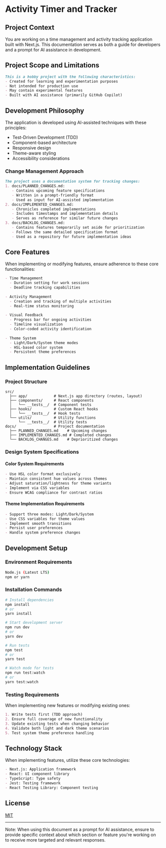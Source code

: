 # Activity Timer and Tracker

## Project Context
You are working on a time management and activity tracking application built with Next.js. This documentation serves as both a guide for developers and a prompt for AI assistance in development.

## Project Scope and Limitations
```markdown
This is a hobby project with the following characteristics:
- Created for learning and experimentation purposes
- Not intended for production use
- May contain experimental features
- Built with AI assistance (primarily GitHub Copilot)
```

## Development Philosophy
The application is developed using AI-assisted techniques with these principles:
- Test-Driven Development (TDD)
- Component-based architecture
- Responsive design
- Theme-aware styling
- Accessibility considerations

### Change Management Approach
```markdown
The project uses a documentation system for tracking changes:
1. docs/PLANNED_CHANGES.md: 
   - Contains upcoming feature specifications
   - Written in a prompt-friendly format
   - Used as input for AI-assisted implementation
2. docs/IMPLEMENTED_CHANGES.md:
   - Chronicles completed implementations
   - Includes timestamps and implementation details
   - Serves as reference for similar future changes
3. docs/BACKLOG_CHANGES.md:
   - Contains features temporarily set aside for prioritization
   - Follows the same detailed specification format
   - Used as a repository for future implementation ideas
```

## Core Features
When implementing or modifying features, ensure adherence to these core functionalities:
```markdown
- Time Management
  - Duration setting for work sessions
  - Deadline tracking capabilities
  
- Activity Management
  - Creation and tracking of multiple activities
  - Real-time status monitoring
  
- Visual Feedback
  - Progress bar for ongoing activities
  - Timeline visualization
  - Color-coded activity identification
  
- Theme System
  - Light/Dark/System theme modes
  - HSL-based color system
  - Persistent theme preferences
```

## Implementation Guidelines

### Project Structure
```
src/
  ├── app/            # Next.js app directory (routes, layout)
  ├── components/     # React components
  │   └── __tests__/  # Component tests
  ├── hooks/          # Custom React hooks
  │   └── __tests__/  # Hook tests
  └── utils/          # Utility functions
      └── __tests__/  # Utility tests
docs/                 # Project documentation
  ├── PLANNED_CHANGES.md    # Upcoming changes
  ├── IMPLEMENTED_CHANGES.md # Completed changes
  └── BACKLOG_CHANGES.md    # Deprioritized changes
```

### Design System Specifications

#### Color System Requirements
```markdown
- Use HSL color format exclusively
- Maintain consistent hue values across themes
- Adjust saturation/lightness for theme variants
- Implement via CSS variables
- Ensure WCAG compliance for contrast ratios
```

#### Theme Implementation Requirements
```markdown
- Support three modes: Light/Dark/System
- Use CSS variables for theme values
- Implement smooth transitions
- Persist user preferences
- Handle system preference changes
```

## Development Setup

### Environment Requirements
```bash
Node.js (Latest LTS)
npm or yarn
```

### Installation Commands
```bash
# Install dependencies
npm install
# or
yarn install

# Start development server
npm run dev
# or
yarn dev

# Run tests
npm test
# or
yarn test

# Watch mode for tests
npm run test:watch
# or
yarn test:watch
```

### Testing Requirements
When implementing new features or modifying existing ones:
```markdown
1. Write tests first (TDD approach)
2. Ensure full coverage of new functionality
3. Update existing tests when changing behavior
4. Validate both light and dark theme scenarios
5. Test system theme preference handling
```

## Technology Stack
When implementing features, utilize these core technologies:
```markdown
- Next.js: Application framework
- React: UI component library
- TypeScript: Type safety
- Jest: Testing framework
- React Testing Library: Component testing
```

## License
[MIT](https://choosealicense.com/licenses/mit/)

---
Note: When using this document as a prompt for AI assistance, ensure to provide specific context about which section or feature you're working on to receive more targeted and relevant responses.
